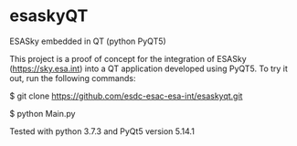 # esaskyQT
ESASky embedded in QT (python PyQT5)

This project is a proof of concept for the integration of ESASky (https://sky.esa.int) into a QT application developed using PyQT5.
To try it out, run the following commands:

$ git clone https://github.com/esdc-esac-esa-int/esaskyqt.git

$ python Main.py

Tested with python 3.7.3 and PyQt5 version 5.14.1

